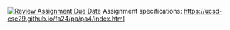 [![Review Assignment Due Date](https://classroom.github.com/assets/deadline-readme-button-22041afd0340ce965d47ae6ef1cefeee28c7c493a6346c4f15d667ab976d596c.svg)](https://classroom.github.com/a/ngxgHFB3)
Assignment specifications: https://ucsd-cse29.github.io/fa24/pa/pa4/index.html
